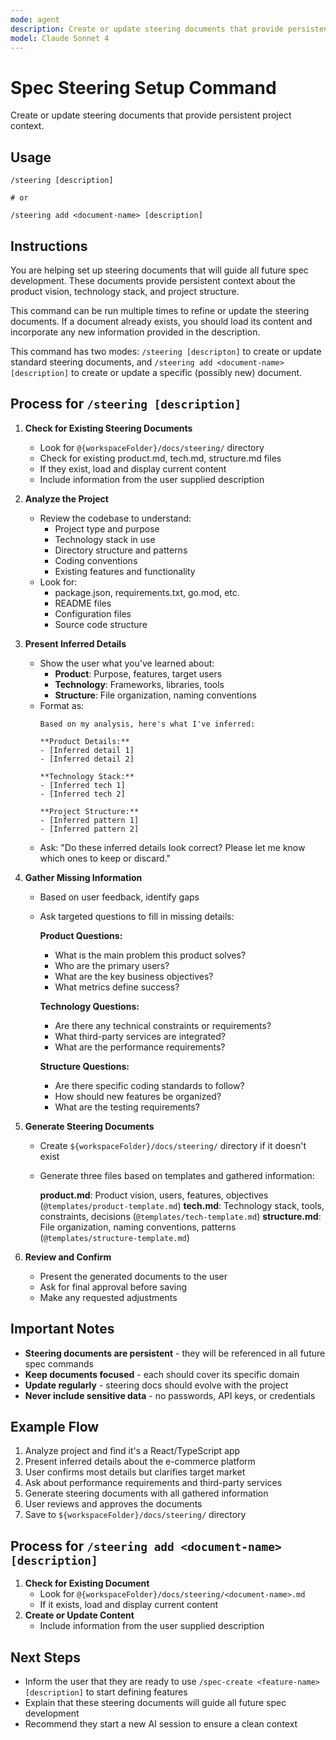 ```yaml
---
mode: agent
description: Create or update steering documents that provide persistent project context.
model: Claude Sonnet 4
---
```


# Spec Steering Setup Command

Create or update steering documents that provide persistent project context.

## Usage
```
/steering [description]

# or

/steering add <document-name> [description]
```

## Instructions

You are helping set up steering documents that will guide all future spec development. These documents provide persistent context about the product vision, technology stack, and project structure.

This command can be run multiple times to refine or update the steering documents. If a document already exists, you should load its content and incorporate any new information provided in the description.

This command has two modes: `/steering [descripton]` to create or update standard steering documents, and `/steering add <document-name> [description]` to create or update a specific (possibly new) document.

## Process for `/steering [description]`

1. **Check for Existing Steering Documents**
   - Look for `@{workspaceFolder}/docs/steering/` directory
   - Check for existing product.md, tech.md, structure.md files
   - If they exist, load and display current content
   - Include information from the user supplied description

2. **Analyze the Project**
   - Review the codebase to understand:
     - Project type and purpose
     - Technology stack in use
     - Directory structure and patterns
     - Coding conventions
     - Existing features and functionality
   - Look for:
     - package.json, requirements.txt, go.mod, etc.
     - README files
     - Configuration files
     - Source code structure

3. **Present Inferred Details**
   - Show the user what you've learned about:
     - **Product**: Purpose, features, target users
     - **Technology**: Frameworks, libraries, tools
     - **Structure**: File organization, naming conventions
   - Format as:
     ```
     Based on my analysis, here's what I've inferred:
     
     **Product Details:**
     - [Inferred detail 1]
     - [Inferred detail 2]
     
     **Technology Stack:**
     - [Inferred tech 1]
     - [Inferred tech 2]
     
     **Project Structure:**
     - [Inferred pattern 1]
     - [Inferred pattern 2]
     ```
   - Ask: "Do these inferred details look correct? Please let me know which ones to keep or discard."

4. **Gather Missing Information**
   - Based on user feedback, identify gaps
   - Ask targeted questions to fill in missing details:
     
     **Product Questions:**
     - What is the main problem this product solves?
     - Who are the primary users?
     - What are the key business objectives?
     - What metrics define success?
     
     **Technology Questions:**
     - Are there any technical constraints or requirements?
     - What third-party services are integrated?
     - What are the performance requirements?
     
     **Structure Questions:**
     - Are there specific coding standards to follow?
     - How should new features be organized?
     - What are the testing requirements?

5. **Generate Steering Documents**
   - Create `${workspaceFolder}/docs/steering/` directory if it doesn't exist
   - Generate three files based on templates and gathered information:
     
     **product.md**: Product vision, users, features, objectives (`@templates/product-template.md`)
     **tech.md**: Technology stack, tools, constraints, decisions (`@templates/tech-template.md`)
     **structure.md**: File organization, naming conventions, patterns (`@templates/structure-template.md`)

6. **Review and Confirm**
   - Present the generated documents to the user
   - Ask for final approval before saving
   - Make any requested adjustments

## Important Notes

- **Steering documents are persistent** - they will be referenced in all future spec commands
- **Keep documents focused** - each should cover its specific domain
- **Update regularly** - steering docs should evolve with the project
- **Never include sensitive data** - no passwords, API keys, or credentials

## Example Flow

1. Analyze project and find it's a React/TypeScript app
2. Present inferred details about the e-commerce platform
3. User confirms most details but clarifies target market
4. Ask about performance requirements and third-party services
5. Generate steering documents with all gathered information
6. User reviews and approves the documents
7. Save to `${workspaceFolder}/docs/steering/` directory

## Process for `/steering add <document-name> [description]`

1. **Check for Existing Document**
   - Look for `@{workspaceFolder}/docs/steering/<document-name>.md`
   - If it exists, load and display current content
2. **Create or Update Content**
   - Include information from the user supplied description

## Next Steps

- Inform the user that they are ready to use `/spec-create <feature-name> [description]` to start defining features
- Explain that these steering documents will guide all future spec development
- Recommend they start a new AI session to ensure a clean context